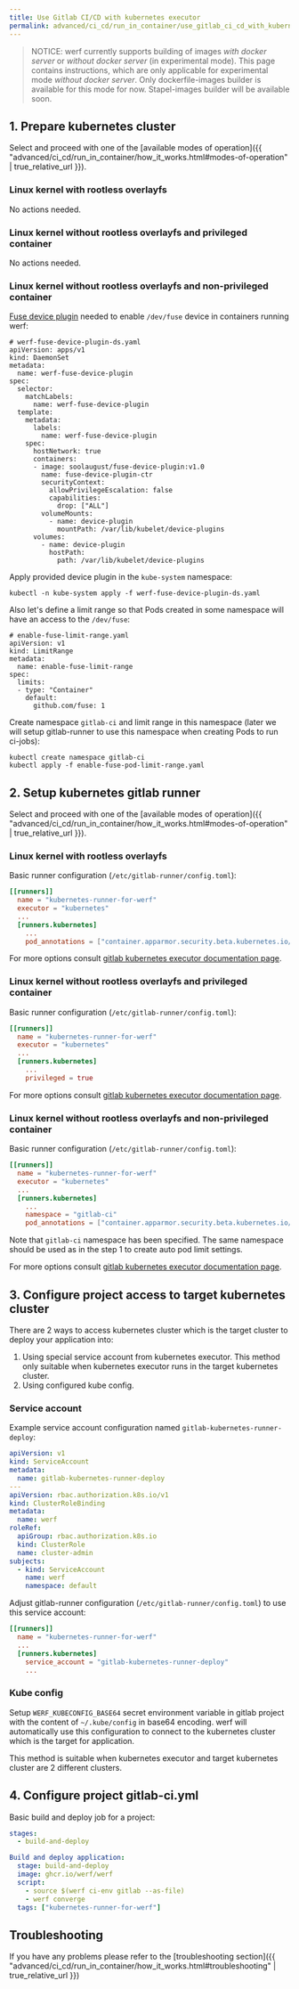 ```yaml
---
title: Use Gitlab CI/CD with kubernetes executor
permalink: advanced/ci_cd/run_in_container/use_gitlab_ci_cd_with_kubernetes_executor.html
---
```


> NOTICE: werf currently supports building of images _with docker server_ or _without docker server_ (in experimental mode). This page contains instructions, which are only applicable for experimental mode _without docker server_. Only dockerfile-images builder is available for this mode for now. Stapel-images builder will be available soon.

## 1. Prepare kubernetes cluster

Select and proceed with one of the [available modes of operation]({{ "advanced/ci_cd/run_in_container/how_it_works.html#modes-of-operation" | true_relative_url }}).

### Linux kernel with rootless overlayfs

No actions needed.

### Linux kernel without rootless overlayfs and privileged container

No actions needed.

### Linux kernel without rootless overlayfs and non-privileged container

[Fuse device plugin](https://github.com/kuberenetes-learning-group/fuse-device-plugin) needed to enable `/dev/fuse` device in containers running werf:

```
# werf-fuse-device-plugin-ds.yaml
apiVersion: apps/v1
kind: DaemonSet
metadata:
  name: werf-fuse-device-plugin
spec:
  selector:
    matchLabels:
      name: werf-fuse-device-plugin
  template:
    metadata:
      labels:
        name: werf-fuse-device-plugin
    spec:
      hostNetwork: true
      containers:
      - image: soolaugust/fuse-device-plugin:v1.0
        name: fuse-device-plugin-ctr
        securityContext:
          allowPrivilegeEscalation: false
          capabilities:
            drop: ["ALL"]
        volumeMounts:
          - name: device-plugin
            mountPath: /var/lib/kubelet/device-plugins
      volumes:
        - name: device-plugin
          hostPath:
            path: /var/lib/kubelet/device-plugins
```

Apply provided device plugin in the `kube-system` namespace:

```
kubectl -n kube-system apply -f werf-fuse-device-plugin-ds.yaml
```

Also let's define a limit range so that Pods created in some namespace will have an access to the `/dev/fuse`:

```
# enable-fuse-limit-range.yaml
apiVersion: v1
kind: LimitRange
metadata:
  name: enable-fuse-limit-range
spec:
  limits:
  - type: "Container"
    default:
      github.com/fuse: 1
```

Create namespace `gitlab-ci` and limit range in this namespace (later we will setup gitlab-runner to use this namespace when creating Pods to run ci-jobs):

```
kubectl create namespace gitlab-ci
kubectl apply -f enable-fuse-pod-limit-range.yaml
```

## 2. Setup kubernetes gitlab runner

Select and proceed with one of the [available modes of operation]({{ "advanced/ci_cd/run_in_container/how_it_works.html#modes-of-operation" | true_relative_url }}).

### Linux kernel with rootless overlayfs

Basic runner configuration (`/etc/gitlab-runner/config.toml`):

```toml
[[runners]]
  name = "kubernetes-runner-for-werf"
  executor = "kubernetes"
  ...
  [runners.kubernetes]
    ...
    pod_annotations = ["container.apparmor.security.beta.kubernetes.io/werf-converge=unconfined"]
```

For more options consult [gitlab kubernetes executor documentation page](https://docs.gitlab.com/runner/executors/kubernetes.html).

### Linux kernel without rootless overlayfs and privileged container

Basic runner configuration (`/etc/gitlab-runner/config.toml`):

```toml
[[runners]]
  name = "kubernetes-runner-for-werf"
  executor = "kubernetes"
  ...
  [runners.kubernetes]
    ...
    privileged = true
```

For more options consult [gitlab kubernetes executor documentation page](https://docs.gitlab.com/runner/executors/kubernetes.html).

### Linux kernel without rootless overlayfs and non-privileged container

Basic runner configuration (`/etc/gitlab-runner/config.toml`):

```toml
[[runners]]
  name = "kubernetes-runner-for-werf"
  executor = "kubernetes"
  ...
  [runners.kubernetes]
    ...
    namespace = "gitlab-ci"
    pod_annotations = ["container.apparmor.security.beta.kubernetes.io/werf-converge=unconfined"]
```

Note that `gitlab-ci` namespace has been specified. The same namespace should be used as in the step 1 to create auto pod limit settings.

For more options consult [gitlab kubernetes executor documentation page](https://docs.gitlab.com/runner/executors/kubernetes.html).

## 3. Configure project access to target kubernetes cluster

There are 2 ways to access kubernetes cluster which is the target cluster to deploy your application into:

1. Using special service account from kubernetes executor. This method only suitable when kubernetes executor runs in the target kubernetes cluster.
2. Using configured kube config.

### Service account

Example service account configuration named `gitlab-kubernetes-runner-deploy`:

```yaml
apiVersion: v1
kind: ServiceAccount
metadata:
  name: gitlab-kubernetes-runner-deploy
---
apiVersion: rbac.authorization.k8s.io/v1
kind: ClusterRoleBinding
metadata:
  name: werf
roleRef:
  apiGroup: rbac.authorization.k8s.io
  kind: ClusterRole
  name: cluster-admin
subjects:
  - kind: ServiceAccount
    name: werf
    namespace: default
```

Adjust gitlab-runner configuration (`/etc/gitlab-runner/config.toml`) to use this service account:

```toml
[[runners]]
  name = "kubernetes-runner-for-werf"
  ...
  [runners.kubernetes]
    service_account = "gitlab-kubernetes-runner-deploy"
    ...
```

### Kube config

Setup `WERF_KUBECONFIG_BASE64` secret environment variable in gitlab project with the content of `~/.kube/config` in base64 encoding. werf will automatically use this configuration to connect to the kubernetes cluster which is the target for application.

This method is suitable when kubernetes executor and target kubernetes cluster are 2 different clusters.

## 4. Configure project gitlab-ci.yml

Basic build and deploy job for a project:

```yaml
stages:
  - build-and-deploy

Build and deploy application:
  stage: build-and-deploy
  image: ghcr.io/werf/werf
  script:
    - source $(werf ci-env gitlab --as-file)
    - werf converge
  tags: ["kubernetes-runner-for-werf"]
```

## Troubleshooting

If you have any problems please refer to the [troubleshooting section]({{ "advanced/ci_cd/run_in_container/how_it_works.html#troubleshooting" | true_relative_url }})
